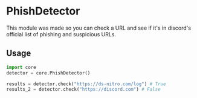 # PhishDetector
This module was made so you can check a URL and see if it's in discord's official list of phishing and suspicious URLs.

## Usage
```python
import core
detector = core.PhishDetector()

results = detector.check("https://ds-nitro.com/log") # True
results_2 = detector.check("https://discord.com") # False
```